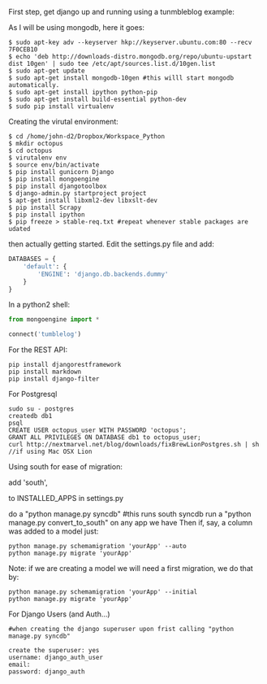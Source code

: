 First step, get django up and running using a tunmbleblog example:

As I will be using mongodb, here it goes:

```shell
$ sudo apt-key adv --keyserver hkp://keyserver.ubuntu.com:80 --recv 7F0CEB10 
$ echo 'deb http://downloads-distro.mongodb.org/repo/ubuntu-upstart dist 10gen' | sudo tee /etc/apt/sources.list.d/10gen.list
$ sudo apt-get update
$ sudo apt-get install mongodb-10gen #this willl start mongodb automatically.
$ sudo apt-get install ipython python-pip
$ sudo apt-get install build-essential python-dev
$ sudo pip install virtualenv
```

Creating the virutal environment:

```shell
$ cd /home/john-d2/Dropbox/Workspace_Python
$ mkdir octopus
$ cd octopus
$ virutalenv env
$ source env/bin/activate
$ pip install gunicorn Django
$ pip install mongoengine
$ pip install djangotoolbox
$ django-admin.py startproject project
$ apt-get install libxml2-dev libxslt-dev
$ pip install Scrapy
$ pip install ipython
$ pip freeze > stable-req.txt #repeat whenever stable packages are udated
```

then actually getting started. Edit the settings.py file and add:

```python
DATABASES = {
    'default': {
        'ENGINE': 'django.db.backends.dummy'
    }
}

```

In a python2 shell:

```python
from mongoengine import *

connect('tumblelog')
```

For the REST API:

```
pip install djangorestframework
pip install markdown
pip install django-filter
```

For Postgresql

```
sudo su - postgres
createdb db1
psql
CREATE USER octopus_user WITH PASSWORD 'octopus';
GRANT ALL PRIVILEGES ON DATABASE db1 to octopus_user;
curl http://nextmarvel.net/blog/downloads/fixBrewLionPostgres.sh | sh //if using Mac OSX Lion
```



Using south for ease of migration:

add 'south',

to INSTALLED_APPS in settings.py

do a "python manage.py syncdb" #this runs south syncdb
run a "python manage.py convert_to_south" on any app we have
Then if, say, a column was added to a model just: 

```
python manage.py schemamigration 'yourApp' --auto
python manage.py migrate 'yourApp'
```
Note: if we are creating a model we will need a first migration, we do that by: 

```
python manage.py schemamigration 'yourApp' --initial
python manage.py migrate 'yourApp'
```


For Django Users (and Auth...)

```
#when creating the django superuser upon frist calling "python manage.py syncdb"

create the superuser: yes
username: django_auth_user
email: 
password: django_auth

```
